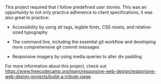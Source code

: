 This project required that I follow predefined user stories. This was an opportunity to not only practice adherence to client specifications, it was also great to practice:

- Accessibility by using alt tags, legible fonts, CSS resets, and relative-sized typography

- The command line, including the essential git workflow and developing more comprehensive git commit messages

- Responsive imagery by using media queries to alter div padding

For more information about this project, check out https://www.freecodecamp.org/learn/responsive-web-design/responsive-web-design-projects/build-a-tribute-page.
